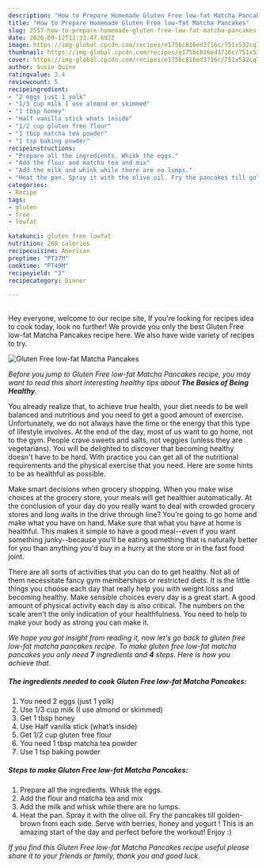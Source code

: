```yaml
---
description: "How to Prepare Homemade Gluten Free low-fat Matcha Pancakes"
title: "How to Prepare Homemade Gluten Free low-fat Matcha Pancakes"
slug: 2557-how-to-prepare-homemade-gluten-free-low-fat-matcha-pancakes
date: 2020-09-12T12:33:47.692Z
image: https://img-global.cpcdn.com/recipes/e175bc816ed3716c/751x532cq70/gluten-free-low-fat-matcha-pancakes-recipe-main-photo.jpg
thumbnail: https://img-global.cpcdn.com/recipes/e175bc816ed3716c/751x532cq70/gluten-free-low-fat-matcha-pancakes-recipe-main-photo.jpg
cover: https://img-global.cpcdn.com/recipes/e175bc816ed3716c/751x532cq70/gluten-free-low-fat-matcha-pancakes-recipe-main-photo.jpg
author: Susie Quinn
ratingvalue: 3.4
reviewcount: 5
recipeingredient:
- "2 eggs just 1 yolk"
- "1/3 cup milk I use almond or skimmed"
- "1 tbsp honey"
- "Half vanilla stick whats inside"
- "1/2 cup gluten free flour"
- "1 tbsp matcha tea powder"
- "1 tsp baking powder"
recipeinstructions:
- "Prepare all the ingredients. Whisk the eggs."
- "Add the flour and matcha tea and mix"
- "Add the milk and whisk while there are no lumps."
- "Heat the pan. Spray it with the olive oil. Fry the pancakes till golden-brown from each side. Serve with berries, honey and yogurt ! This is an amazing start of the day and perfect before the workout! Enjoy :)"
categories:
- Recipe
tags:
- gluten
- free
- lowfat

katakunci: gluten free lowfat 
nutrition: 268 calories
recipecuisine: American
preptime: "PT37M"
cooktime: "PT49M"
recipeyield: "3"
recipecategory: Dinner

---
```

<br>
Hey everyone, welcome to our recipe site, If you're looking for recipes idea to cook today, look no further! We provide you only the best Gluten Free low-fat Matcha Pancakes recipe here. We also have wide variety of recipes to try.
<br>


![Gluten Free low-fat Matcha Pancakes](https://img-global.cpcdn.com/recipes/e175bc816ed3716c/751x532cq70/gluten-free-low-fat-matcha-pancakes-recipe-main-photo.jpg)

<i>Before you jump to Gluten Free low-fat Matcha Pancakes recipe, you may want to read this short interesting healthy tips about <strong>The Basics of Being Healthy</strong>.</i>

You already realize that, to achieve true health, your diet needs to be well balanced and nutritious and you need to get a good amount of exercise. Unfortunately, we do not always have the time or the energy that this type of lifestyle involves. At the end of the day, most of us want to go home, not to the gym. People crave sweets and salts, not veggies (unless they are vegetarians). You will be delighted to discover that becoming healthy doesn't have to be hard. With practice you can get all of the nutritional requirements and the physical exercise that you need. Here are some hints to be as healthful as possible.

Make smart decisions when grocery shopping. When you make wise choices at the grocery store, your meals will get healthier automatically. At the conclusion of your day do you really want to deal with crowded grocery stores and long waits in the drive through line? You’re going to go home and make what you have on hand. Make sure that what you have at home is healthful. This makes it simple to have a good meal--even if you want something junky--because you'll be eating something that is naturally better for you than anything you'd buy in a hurry at the store or in the fast food joint.

There are all sorts of activities that you can do to get healthy. Not all of them necessitate fancy gym memberships or restricted diets. It is the little things you choose each day that really help you with weight loss and becoming healthy. Make sensible choices every day is a great start. A good amount of physical activity each day is also critical. The numbers on the scale aren't the only indication of your healthfulness. You need to help to make your body as strong you can make it. 


<i>We hope you got insight from reading it, now let's go back to gluten free low-fat matcha pancakes recipe. To make gluten free low-fat matcha pancakes you only need <strong>7</strong> ingredients and <strong>4</strong> steps. Here is how you achieve that.
</i>

##### The ingredients needed to cook Gluten Free low-fat Matcha Pancakes:

1. You need 2 eggs (just 1 yolk)
1. Use 1/3 cup milk (I use almond or skimmed)
1. Get 1 tbsp honey
1. Use Half vanilla stick (what’s inside)
1. Get 1/2 cup gluten free flour
1. You need 1 tbsp matcha tea powder
1. Use 1 tsp baking powder


##### Steps to make Gluten Free low-fat Matcha Pancakes:

1. Prepare all the ingredients. Whisk the eggs.
1. Add the flour and matcha tea and mix
1. Add the milk and whisk while there are no lumps.
1. Heat the pan. Spray it with the olive oil. Fry the pancakes till golden-brown from each side. Serve with berries, honey and yogurt ! This is an amazing start of the day and perfect before the workout! Enjoy :)


<i>If you find this Gluten Free low-fat Matcha Pancakes recipe useful please share it to your friends or family, thank you and good luck.</i>
